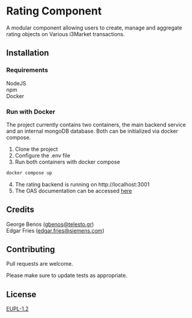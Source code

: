 # Rating Component

A modular component allowing users to create, manage and aggregate rating objects on Various i3Market transactions. 

## Installation

### Requirements

NodeJS\
npm\
Docker

### Run with Docker
The project currently contains two containers, the main backend service and an internal mongoDB database. Both can be initialized via docker compose.

1) Clone the project
2) Configure the .env file
3) Run both containers with docker compose

``` bash
docker compose up
```
4) The rating backend is running on http://localhost:3001
5) The OAS documentation can be accessed [here](http://localhost:3001/api-docs/)

## Credits
George Benos (gbenos@telesto.gr)\
Edgar Fries (edgar.fries@siemens.com)

## Contributing
Pull requests are welcome.

Please make sure to update tests as appropriate.

## License
[EUPL-1.2](https://choosealicense.com/licenses/eupl-1.2/)

